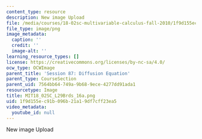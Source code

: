 ```yaml
---
content_type: resource
description: New image Upload
file: /media/courses/18-02sc-multivariable-calculus-fall-2010/1f9d155ec91b096b21a19df7cff23ea5_MIT18_02SC_L29Brds_16a.png
file_type: image/png
image_metadata:
  caption: ''
  credit: ''
  image-alt: ''
learning_resource_types: []
license: https://creativecommons.org/licenses/by-nc-sa/4.0/
ocw_type: OCWImage
parent_title: 'Session 87: Diffusion Equation'
parent_type: CourseSection
parent_uid: 7564bb64-749a-9b68-9ece-4277dd91ada1
resourcetype: Image
title: MIT18_02SC_L29Brds_16a.png
uid: 1f9d155e-c91b-096b-21a1-9df7cff23ea5
video_metadata:
  youtube_id: null
---
```

New image Upload